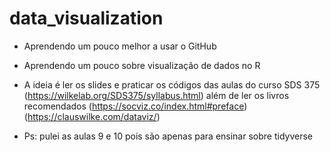# data_visualization

- Aprendendo um pouco melhor a usar o GitHub
- Aprendendo um pouco sobre visualização de dados no R
- A ideia é ler os slides e praticar os códigos das aulas do curso SDS 375 (https://wilkelab.org/SDS375/syllabus.html) além de ler os livros
recomendados (https://socviz.co/index.html#preface) (https://clauswilke.com/dataviz/)

- Ps: pulei as aulas 9 e 10 pois são apenas para ensinar sobre tidyverse